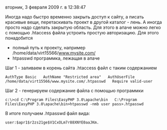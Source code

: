 вторник, 3 февраля 2009 г. в 12:38:47

Иногда надо быстро временно закрыть доступ к сайту, а писать красивые вещи, перетаскивать проект в другой каталог - лень. А иногда просто надо сделать закрытую область. Для этого в апаче можно легко с помощью .htaccess файла устроить простую авторизацию. Для этого понадобится

- полный путь к проекту, например /home/data/virt15566/www.mysite.com/
- htpasswd программка, лежащая в апаче

Шаг 1 - заливаем в корень сайта .htaccess файл с таким содержанием

`AuthType Basic   AuthName "Restricted area"   AuthUserFile /home/data/virt15566/www.mysite.com/.htpasswd   Require valid-user`

Шаг 2 - генерируем содержание файла с помощью программки

`c:\>cd C:\Program Files\EasyPHP 3.0\apache\bin   C:\Program Files\EasyPHP 3.0\apache\bin>htpasswd -nmb user pass>.htpasswd`

В итоге получаем .htpasswd файл вида:

`user:$apr1$r2zs21ge$V1CxOLm7r88XNYE0aaJKm.`
